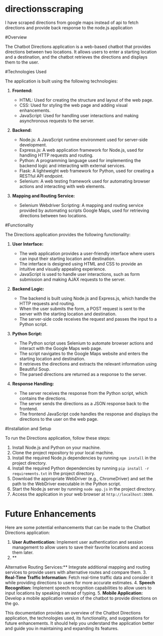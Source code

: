 # directionsscraping
I have scraped directions from google maps instead of api to fetch directions and provide back response to the node.js application


#Overview


The Chatbot Directions application is a web-based chatbot that provides directions between two locations. It allows users to enter a starting location and a destination, and the chatbot retrieves the directions and displays them to the user.

#Technologies Used



The application is built using the following technologies:

1. **Frontend:**
   - HTML: Used for creating the structure and layout of the web page.
   - CSS: Used for styling the web page and adding visual enhancements.
   - JavaScript: Used for handling user interactions and making asynchronous requests to the server.

2. **Backend:**
   - Node.js: A JavaScript runtime environment used for server-side development.
   - Express.js: A web application framework for Node.js, used for handling HTTP requests and routing.
   - Python: A programming language used for implementing the backend logic and interacting with external services.
   - Flask: A lightweight web framework for Python, used for creating a RESTful API endpoint.
   - Selenium: A web testing framework used for automating browser actions and interacting with web elements.
   
3. **Mapping and Routing Service:**
   - Selenium Webdriver Scripting: A mapping and routing service provided by automating scripts Google Maps, used for retrieving directions between two locations.

#Functionality



The  Directions application provides the following functionality:

1. **User Interface:**
   - The web application provides a user-friendly interface where users can input their starting location and destination.
   - The interface is designed using HTML and CSS to provide an intuitive and visually appealing experience.
   - JavaScript is used to handle user interactions, such as form submission and making AJAX requests to the server.

2. **Backend Logic:**
   - The backend is built using Node.js and Express.js, which handle the HTTP requests and routing.
   - When the user submits the form, a POST request is sent to the server with the starting location and destination.
   - The server-side code receives the request and passes the input to a Python script.

3. **Python Script:**
   - The Python script uses Selenium to automate browser actions and interact with the Google Maps web page.
   - The script navigates to the Google Maps website and enters the starting location and destination.
   - It retrieves the directions and extracts the relevant information using Beautiful Soup.
   - The parsed directions are returned as a response to the server.

4. **Response Handling:**
   - The server receives the response from the Python script, which contains the directions.
   - The server sends the directions as a JSON response back to the frontend.
   - The frontend JavaScript code handles the response and displays the directions to the user on the web page.

#Installation and Setup





To run the Directions application, follow these steps:

1. Install Node.js and Python on your machine.
2. Clone the project repository to your local machine.
3. Install the required Node.js dependencies by running `npm install` in the project directory.
4. Install the required Python dependencies by running `pip install -r requirements.txt` in the project directory.
5. Download the appropriate WebDriver (e.g., ChromeDriver) and set the path to the WebDriver executable in the Python script.
6. Start the Node.js server by running `node app.js` in the project directory.
7. Access the application in your web browser at `http://localhost:3000`.

# Future Enhancements




Here are some potential enhancements that can be made to the Chatbot Directions application:

1. **User Authentication:** Implement user authentication and session management to allow users to save their favorite locations and access them later.
2. **

Alternative Routing Services:** Integrate additional mapping and routing services to provide users with alternative routes and compare them.
3. **Real-Time Traffic Information:** Fetch real-time traffic data and consider it while providing directions to users for more accurate estimates.
4. **Speech Recognition:** Implement speech recognition capabilities to allow users to input locations by speaking instead of typing.
5. **Mobile Application:** Develop a mobile application version of the chatbot to provide directions on the go.

This documentation provides an overview of the Chatbot Directions application, the technologies used, its functionality, and suggestions for future enhancements. It should help you understand the application better and guide you in maintaining and expanding its features.